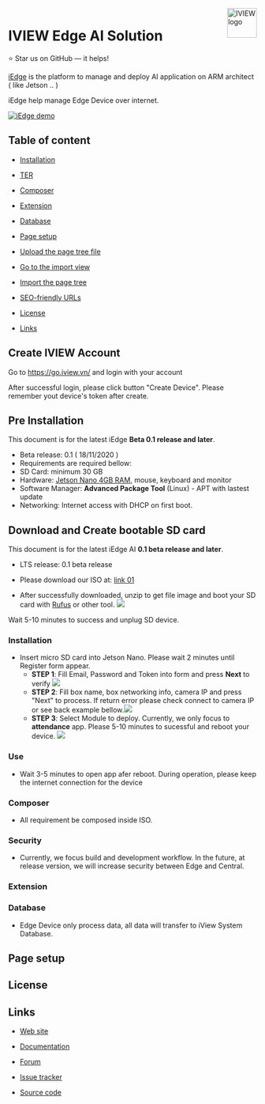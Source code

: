 




<a href="https://aimeos.org/">
    <img src="https://i.imgur.com/EORKMiE.jpg" alt="IVIEW logo" title="IVIEW Edge AI Solution" align="right" height="60" />
</a>

IVIEW Edge AI Solution
======================


:star: Star us on GitHub — it helps!

[iEdge](https://iview.vn) is the platform to manage and deploy AI application on ARM architect ( like Jetson .. )

iEdge help manage Edge Device over internet.

[![iEdge demo](https://i.imgur.com/9N95HR0.png)](https://go.iview.vn/)
  

## Table of content

  

-  [Installation](#installation)

-  [TER](#typo3-extension-repository)

-  [Composer](#composer)


-  [Extension](#extension)

-  [Database](#database)

-  [Page setup](#page-setup)

-  [Upload the page tree file](#upload-the-page-tree-file)

-  [Go to the import view](#go-to-the-import-view)

-  [Import the page tree](#import-the-page-tree)

-  [SEO-friendly URLs](#seo-friendly-urls)

-  [License](#license)

-  [Links](#links)

  
## Create IVIEW Account

Go to https://go.iview.vn/ and login with your account

After successful login, please click button "Create Device".  Please remember yout device's token after create.

## Pre Installation

This document is for the latest iEdge **Beta 0.1 release and later**.
- Beta release: 0.1 ( 18/11/2020 )
- Requirements are required bellow:
- SD Card: minimum 30 GB 
- Hardware: [Jetson Nano 4GB RAM](https://developer.nvidia.com/embedded/jetson-nano-developer-kit), mouse, keyboard and monitor
- Software Manager: **Advanced Package Tool** (Linux) - APT with lastest update
- Networking: Internet access with DHCP on first boot.


## Download and Create bootable SD card

 
This document is for the latest iEdge AI **0.1 beta release and later**.
  - LTS release: 0.1 beta release

- Please download our ISO at: [link 01](https://iedge.s3-ap-southeast-1.amazonaws.com/jetson_nano_edge_ai.zip)
- After successfully downloaded, unzip to get file image and boot your SD card with [Rufus](https://rufus.ie/) or other tool.
![](https://i.imgur.com/TOy3OT1.png)

Wait 5-10 minutes to success and unplug SD device.
  
### Installation

- Insert micro SD card into Jetson Nano. Please wait 2 minutes until Register form appear.
	- **STEP 1**: Fill Email, Password and Token into form and press **Next** to verify
![](https://i.imgur.com/dM5Uv2q.png)
	- **STEP 2**: Fill box name, box networking info, camera IP and press "Next" to process. If return error please check connect to camera IP or see back example bellow.![](https://i.imgur.com/UxZA4Dv.png)
	- **STEP 3**: Select Module to deploy. Currently, we only focus to **attendance** app. Please 5-10 minutes to sucessful and reboot your device. ![](https://i.imgur.com/4hHwoe7.png)
  


### Use

- Wait 3-5 minutes to open app afer reboot. During operation, please keep the internet connection for the device



### Composer
- All requirement be composed inside ISO.


### Security

 - Currently, we focus build and development workflow. In the future, at release version, we will increase security between Edge and Central.

  

### Extension



### Database

- Edge Device only process data, all data will transfer to iView System Database. 

## Page setup



  

## License

  

## Links

  

*  [Web site]()

*  [Documentation]()

*  [Forum](/)

*  [Issue tracker]()

*  [Source code]()
